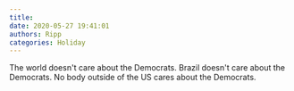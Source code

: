 ```yaml
---
title: 
date: 2020-05-27 19:41:01
authors: Ripp
categories: Holiday
---
```


 The world doesn't care about the Democrats.  Brazil doesn't care about the Democrats.  No body outside of the US cares about the Democrats.